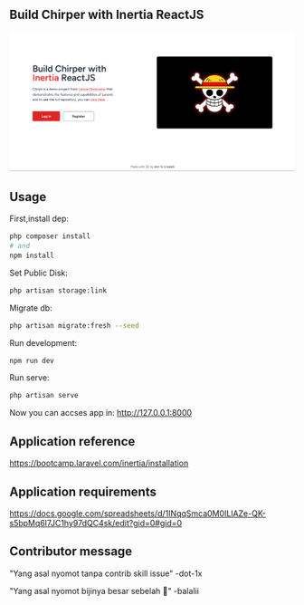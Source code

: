 ## Build Chirper with Inertia ReactJS

![laravel-chirps-react](https://raw.githubusercontent.com/balalii/laravel-chirps-react/refs/heads/main/public/assets/chrips.png)

## Usage

First,install dep:

```bash
php composer install
# and
npm install
```

Set Public Disk:

```bash
php artisan storage:link
```

Migrate db:

```bash
php artisan migrate:fresh --seed
```

Run development:

```bash
npm run dev
```

Run serve:

```bash
php artisan serve
```

Now you can accses app in: http://127.0.0.1:8000



## Application reference

https://bootcamp.laravel.com/inertia/installation

## Application requirements

https://docs.google.com/spreadsheets/d/1INqqSmca0M0ILlAZe-QK-s5bpMq6l7JC1hy97dQC4sk/edit?gid=0#gid=0

## Contributor message

"Yang asal nyomot tanpa contrib skill issue" -dot-1x

"Yang asal nyomot bijinya besar sebelah 🫵" -balalii
